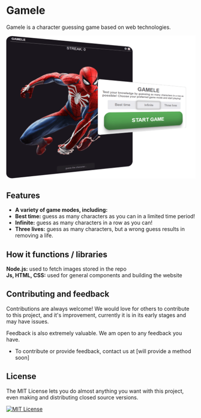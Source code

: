 # Gamele
 Gamele is a character guessing game based on web technologies.

<p align="center">
  <img src="img/gamele_preview.png" alt="Gamele Preview">
</p>

## Features

- **A variety of game modes, including:**
- **Best time:** guess as many characters as you can in a limited time period!
- **Infinite:** guess as many characters in a row as you can!
- **Three lives:** guess as many characters, but a wrong guess results in removing a life.

## How it functions / libraries

**Node.js:** used to fetch images stored in the repo   
**Js, HTML, CSS:** used for general components and building the website

## Contributing and feedback

Contributions are always welcome! We would love for others to contribute to this project, and it's improvement, currently it is in its early stages and may have issues.

Feedback is also extremely valuable. We am open to any feedback you have.

- To contribute or provide feedback, contact us at [will provide a method soon]

## License

The MIT License lets you do almost anything you want with this project, even making and distributing closed source versions.

[![MIT License](https://img.shields.io/badge/License-MIT-green.svg)](https://choosealicense.com/licenses/mit/)
